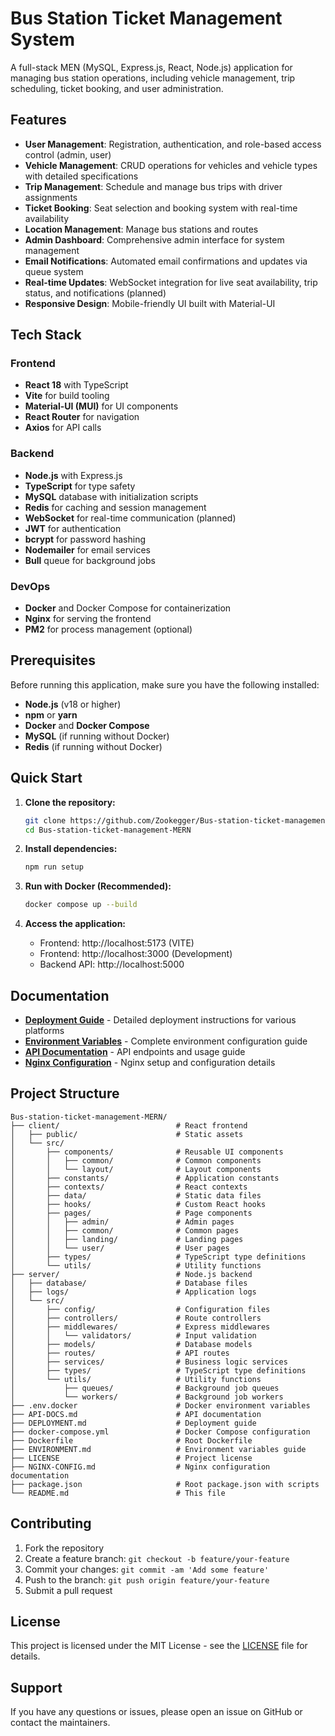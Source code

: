 # Bus Station Ticket Management System

A full-stack MEN (MySQL, Express.js, React, Node.js) application for managing bus station operations, including vehicle management, trip scheduling, ticket booking, and user administration.

## Features

-   **User Management**: Registration, authentication, and role-based access control (admin, user)
-   **Vehicle Management**: CRUD operations for vehicles and vehicle types with detailed specifications
-   **Trip Management**: Schedule and manage bus trips with driver assignments
-   **Ticket Booking**: Seat selection and booking system with real-time availability
-   **Location Management**: Manage bus stations and routes
-   **Admin Dashboard**: Comprehensive admin interface for system management
-   **Email Notifications**: Automated email confirmations and updates via queue system
-   **Real-time Updates**: WebSocket integration for live seat availability, trip status, and notifications (planned)
-   **Responsive Design**: Mobile-friendly UI built with Material-UI

## Tech Stack

### Frontend

-   **React 18** with TypeScript
-   **Vite** for build tooling
-   **Material-UI (MUI)** for UI components
-   **React Router** for navigation
-   **Axios** for API calls

### Backend

-   **Node.js** with Express.js
-   **TypeScript** for type safety
-   **MySQL** database with initialization scripts
-   **Redis** for caching and session management
-   **WebSocket** for real-time communication (planned)
-   **JWT** for authentication
-   **bcrypt** for password hashing
-   **Nodemailer** for email services
-   **Bull** queue for background jobs

### DevOps

-   **Docker** and Docker Compose for containerization
-   **Nginx** for serving the frontend
-   **PM2** for process management (optional)

## Prerequisites

Before running this application, make sure you have the following installed:

-   **Node.js** (v18 or higher)
-   **npm** or **yarn**
-   **Docker** and **Docker Compose**
-   **MySQL** (if running without Docker)
-   **Redis** (if running without Docker)

## Quick Start

1. **Clone the repository:**

    ```bash
    git clone https://github.com/Zookegger/Bus-station-ticket-management-MERN.git
    cd Bus-station-ticket-management-MERN
    ```

2. **Install dependencies:**
    ```bash
    npm run setup
    ```

3. **Run with Docker (Recommended):**
    ```bash
    docker compose up --build
    ```

4. **Access the application:**
    - Frontend: http://localhost:5173 (VITE)
    - Frontend: http://localhost:3000 (Development)
    - Backend API: http://localhost:5000

## Documentation

- **[Deployment Guide](DEPLOYMENT.md)** - Detailed deployment instructions for various platforms
- **[Environment Variables](ENVIRONMENT.md)** - Complete environment configuration guide
- **[API Documentation](API-DOCS.md)** - API endpoints and usage guide
- **[Nginx Configuration](NGINX-CONFIG.md)** - Nginx setup and configuration details

## Project Structure

```
Bus-station-ticket-management-MERN/
├── client/                          # React frontend
│   ├── public/                      # Static assets
│   └── src/
│       ├── components/              # Reusable UI components
│       │   ├── common/              # Common components
│       │   └── layout/              # Layout components
│       ├── constants/               # Application constants
│       ├── contexts/                # React contexts
│       ├── data/                    # Static data files
│       ├── hooks/                   # Custom React hooks
│       ├── pages/                   # Page components
│       │   ├── admin/               # Admin pages
│       │   ├── common/              # Common pages
│       │   ├── landing/             # Landing pages
│       │   └── user/                # User pages
│       ├── types/                   # TypeScript type definitions
│       └── utils/                   # Utility functions
├── server/                          # Node.js backend
│   ├── database/                    # Database files
│   ├── logs/                        # Application logs
│   └── src/
│       ├── config/                  # Configuration files
│       ├── controllers/             # Route controllers
│       ├── middlewares/             # Express middlewares
│       │   └── validators/          # Input validation
│       ├── models/                  # Database models
│       ├── routes/                  # API routes
│       ├── services/                # Business logic services
│       ├── types/                   # TypeScript type definitions
│       └── utils/                   # Utility functions
│           ├── queues/              # Background job queues
│           └── workers/             # Background job workers
├── .env.docker                      # Docker environment variables
├── API-DOCS.md                      # API documentation
├── DEPLOYMENT.md                    # Deployment guide
├── docker-compose.yml               # Docker Compose configuration
├── Dockerfile                       # Root Dockerfile
├── ENVIRONMENT.md                   # Environment variables guide
├── LICENSE                          # Project license
├── NGINX-CONFIG.md                  # Nginx configuration documentation
├── package.json                     # Root package.json with scripts
└── README.md                        # This file
```

## Contributing

1. Fork the repository
2. Create a feature branch: `git checkout -b feature/your-feature`
3. Commit your changes: `git commit -am 'Add some feature'`
4. Push to the branch: `git push origin feature/your-feature`
5. Submit a pull request

## License

This project is licensed under the MIT License - see the [LICENSE](LICENSE) file for details.

## Support

If you have any questions or issues, please open an issue on GitHub or contact the maintainers.
